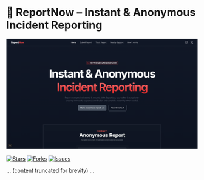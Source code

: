 # 🚨 ReportNow – Instant & Anonymous Incident Reporting

![EchoForms](public/HomePage.png)

[![Stars](https://img.shields.io/github/stars/Sellesta/Instant-Anonymous-Incident-Reporting?style=social)](https://github.com/Sellesta/Instant-Anonymous-Incident-Reporting/stargazers)
[![Forks](https://img.shields.io/github/forks/Sellesta/Instant-Anonymous-Incident-Reporting?style=social)](https://github.com/Sellesta/Instant-Anonymous-Incident-Reporting/network/members)
[![Issues](https://img.shields.io/github/issues/Sellesta/Instant-Anonymous-Incident-Reporting?style=social)](https://github.com/Sellesta/Instant-Anonymous-Incident-Reporting/issues)

... (content truncated for brevity) ...